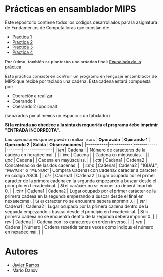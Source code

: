 # Prácticas en ensamblador MIPS
Este repositorio contiene todos los codigos desarrollados para la asignatura de Fundamentos de Computadoras que constan de:
- [Practica 1](./Practica1)
- [Practica 2](./Practica2)
- [Practica 3](./Practica3)
- [Practica 4](./Practica4)

Por último, también se planteaba una práctica final: [Enunciado de la práctica](./Enunciado.pdf)

Esta práctica consiste en contruir un programa en lenguaje ensamblador de MIPS que recibe por teclado una cadena.
Esta cadena estará compuesta por:
- Operación a realizar
- Operando 1
- Operando 2 (opcional)
  
(separados por al menos un espacio o un tabulador)

**Si la entrada no obedece a la sintaxis requerida el programa debe imprimir "ENTRADA INCORRECTA".**

Las operaciones que se pueden realizar son:
| **Operación** | **Operando 1** | **Operando 2** | **Salida** | **Observaciones** |
|-----------|------------|------------|--------|---------------|
| *len*   | Cadena     |            | Número de caracteres de la cadena en hexadecimal. | |
| *lwc*   | Cadena     |            | Cadena en minúsculas. | |
| *upc*   | Cadena     |            | Cadena en mayúsculas. | |
| *cat*   | Cadena1    | Cadena2    | Concatenación de las dos cadenas. | |
| *cmp*   | Cadena1    | Cadena2    | "IGUAL", "MAYOR" o "MENOR" | Compara Cadena1 con Cadena2 carácter a carácter en código ASCII. |
| *chr*   | Cadena1    | Cadena2    | Lugar ocupado por el primer carácter de la primera cadena en la segunda empezando a buscar desde el principio en hexadecimal. | Si el carácter no se encuentra deberá imprimir 0. |
| *rchr*  | Cadena1    | Cadena2    | Lugar ocupado por el primer carácter de la primera cadena en la segunda empezando a buscar desde el final en hexadecimal. | Si el carácter no se encuentra deberá imprimir 0. |
| *str*   | Cadena1    | Cadena2    | Lugar ocupado por la primera cadena dentro de la segunda empezando a buscar desde el principio en hexadecimal. | Si la primera cadena no se encuentra dentro de la segunda deberá imprimir 0. |
| *rev*   | Cadena     |            | Cadena con los caracteres en orden inverso. | |
| *rep*   | Cadena     | Número     | Cadena repetida tantas veces como indique el número en hexadecimal. | |

# Autores
- [Javier Ramos](https://github.com/JaviGames184)
- Mario Danov
